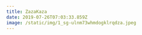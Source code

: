 ```yaml
---
title: ZazaKaza
date: 2019-07-26T07:03:33.859Z
image: /static/img/1_sg-ulnm73whmdogklrqdza.jpeg
---
```


